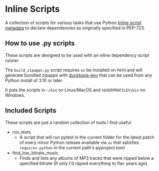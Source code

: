 # Inline Scripts #

A collection of scripts for various tasks that use Python 
[Inline script metadata](https://packaging.python.org/en/latest/specifications/inline-script-metadata/#inline-script-metadata)
to declare dependencies as originally specified in PEP-723.

## How to use .py scripts ##

These scripts are designed to be used with an inline dependency script runner.

The `build_zipapps.py` script requires `uv` be installed on `PATH` and will generate
bundled zipapps with [ducktools-env](https://github.com/DavidCEllis/ducktools-env) that
can be used from any Python install of 3.10 or later.

It puts the scripts in `~/bin` on Linux/MacOS and `%USERPROFILE%\bin` on Windows.

## Included Scripts ##

These scripts are just a random collection of tools I find useful

* run_tests
  * A script that will run pytest in the current folder for the latest patch of every 
    minor Python release available via `uv` that satisfies `requires-python` in the 
    current path's pyproject.toml
* find_low_bitrate_music
  * Finds and lists any albums of MP3 tracks that were ripped below a specified bitrate
    (If only I'd ripped everything to flac years ago)
